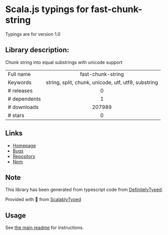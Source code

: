 
# Scala.js typings for fast-chunk-string

Typings are for version 1.0

## Library description:
Chunk string into equal substrings with unicode support

|                    |                 |
| ------------------ | :-------------: |
| Full name          | fast-chunk-string |
| Keywords           | string, split, chunk, unicode, utf, utf8, substring |
| # releases         | 0 |
| # dependents       | 1 |
| # downloads        | 207989 |
| # stars            | 0 |

## Links
- [Homepage](https://github.com/vladgolubev/fast-chunk-string#readme)
- [Bugs](https://github.com/vladgolubev/fast-chunk-string/issues)
- [Repository](https://github.com/vladgolubev/fast-chunk-string)
- [Npm](https://www.npmjs.com/package/fast-chunk-string)
    


## Note
This library has been generated from typescript code from [DefinitelyTyped](https://definitelytyped.org).

Provided with :purple_heart: from [ScalablyTyped](https://github.com/oyvindberg/ScalablyTyped)

## Usage
See [the main readme](../../readme.md) for instructions.


